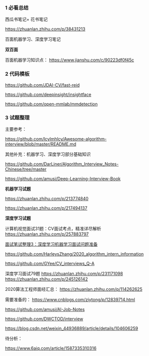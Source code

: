 ### 1   必看总结

西瓜书笔记+ 花书笔记

https://zhuanlan.zhihu.com/p/38431213

百面机器学习、深度学习笔记

**双百面**

百面机器学习知识点： https://www.jianshu.com/c/90223df0f45c


### 2 代码模板

https://github.com/JDAI-CV/fast-reid

https://github.com/deepinsight/insightface

https://github.com/open-mmlab/mmdetection

### 3 试题整理

主要参考：

https://github.com/lcylmhlcy/Awesome-algorithm-interview/blob/master/README.md


其他补充：机器学习、深度学习部分基础知识

https://github.com/DarLiner/Algorithm_Interview_Notes-Chinese/tree/master   

https://github.com/amusi/Deep-Learning-Interview-Book


**机器学习试题**

https://zhuanlan.zhihu.com/p/213774840

https://zhuanlan.zhihu.com/p/217494137


**深度学习试题**

计算机视觉面试31题：CV面试考点，精准详尽解析  https://zhuanlan.zhihu.com/p/257883797

[面试笔试整理3：深度学习机器学习面试问题准备](https://blog.csdn.net/woaidapaopao/article/details/77806273)

https://github.com/HarleysZhang/2020_algorithm_intern_information

https://github.com/GYee/CV_interviews_Q-A


深度学习面试79题  https://zhuanlan.zhihu.com/p/231171098     https://zhuanlan.zhihu.com/p/245126142

2020算法工程师面经汇总： https://zhuanlan.zhihu.com/p/114262625

需要准备的： https://www.cnblogs.com/ziytong/p/12839714.html  

https://github.com/amusi/AI-Job-Notes

https://github.com/DWCTOD/interview

https://blog.csdn.net/weixin_44936889/article/details/104606259

待分析：

https://www.6aiq.com/article/1587335310316




